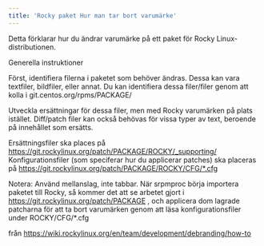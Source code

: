 ```yaml
---
title: 'Rocky paket Hur man tar bort varumärke'
---
```


Detta förklarar hur du ändrar varumärke på ett paket för Rocky Linux-distributionen.


Generella instruktioner

Först, identifiera filerna i paketet som behöver ändras. Dessa kan vara textfiler, bildfiler, eller annat. Du kan identifiera dessa filer/filer genom att kolla i git.centos.org/rpms/PACKAGE/

Utveckla ersättningar för dessa filer, men med Rocky varumärken på plats istället. Diff/patch filer kan också behövas för vissa typer av text, beroende på innehållet som ersätts.

Ersättningsfiler ska places på https://git.rockylinux.org/patch/PACKAGE/ROCKY/_supporting/ Konfigurationsfiler (som speciferar hur du applicerar patches) ska placeras på https://git.rockylinux.org/patch/PACKAGE/ROCKY/CFG/*.cfg

Notera: Använd mellanslag, inte tabbar. När srpmproc börja importera paketet till Rocky, så kommer det att se arbetet gjort i https://git.rockylinux.org/patch/PACKAGE , och applicera dom lagrade patcharna för att ta bort varumärken genom att läsa konfigurationsfiler under ROCKY/CFG/*.cfg


från https://wiki.rockylinux.org/en/team/development/debranding/how-to


